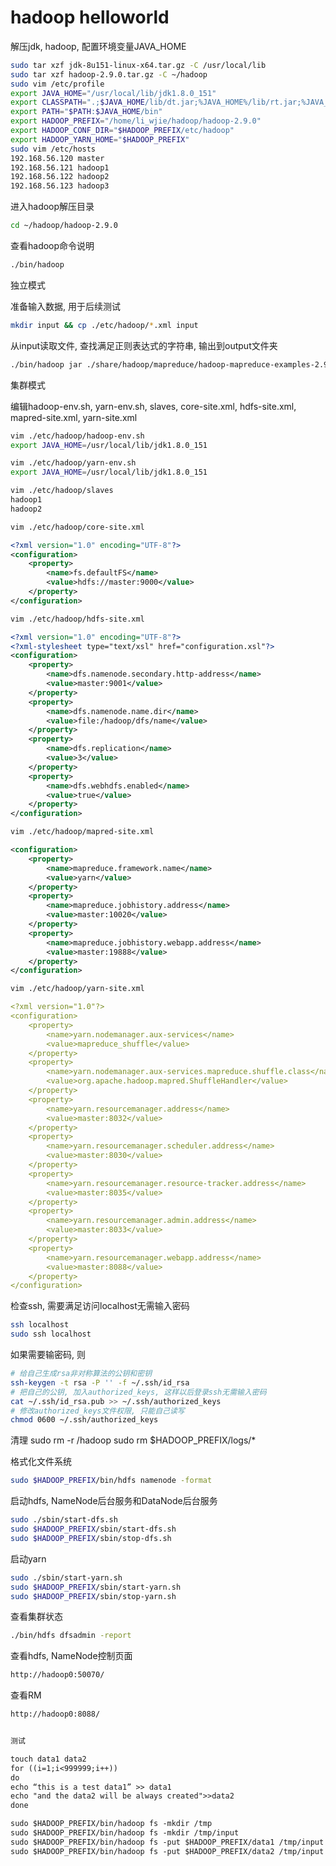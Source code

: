 # hadoop helloworld

解压jdk, hadoop, 配置环境变量JAVA_HOME

```bash
sudo tar xzf jdk-8u151-linux-x64.tar.gz -C /usr/local/lib
sudo tar xzf hadoop-2.9.0.tar.gz -C ~/hadoop
sudo vim /etc/profile
export JAVA_HOME="/usr/local/lib/jdk1.8.0_151"
export CLASSPATH=".;$JAVA_HOME/lib/dt.jar;%JAVA_HOME%/lib/rt.jar;%JAVA_HOME%/lib/tools.jar"
export PATH="$PATH:$JAVA_HOME/bin"
export HADOOP_PREFIX="/home/li_wjie/hadoop/hadoop-2.9.0"
export HADOOP_CONF_DIR="$HADOOP_PREFIX/etc/hadoop"
export HADOOP_YARN_HOME="$HADOOP_PREFIX"
sudo vim /etc/hosts
192.168.56.120 master
192.168.56.121 hadoop1
192.168.56.122 hadoop2
192.168.56.123 hadoop3
```

进入hadoop解压目录

```bash
cd ~/hadoop/hadoop-2.9.0
```

查看hadoop命令说明

```bash
./bin/hadoop
```


独立模式

准备输入数据, 用于后续测试

```bash
mkdir input && cp ./etc/hadoop/*.xml input
```

从input读取文件, 查找满足正则表达式的字符串, 输出到output文件夹

```bash
./bin/hadoop jar ./share/hadoop/mapreduce/hadoop-mapreduce-examples-2.9.0.jar grep input output 'dfs[a-z.]+'
```


集群模式

编辑hadoop-env.sh, yarn-env.sh, slaves, core-site.xml, hdfs-site.xml, mapred-site.xml, yarn-site.xml

```bash
vim ./etc/hadoop/hadoop-env.sh
export JAVA_HOME=/usr/local/lib/jdk1.8.0_151
```

```bash
vim ./etc/hadoop/yarn-env.sh
export JAVA_HOME=/usr/local/lib/jdk1.8.0_151
```

```bash
vim ./etc/hadoop/slaves
hadoop1
hadoop2
```

```bash
vim ./etc/hadoop/core-site.xml
```

```xml
<?xml version="1.0" encoding="UTF-8"?>
<configuration>
	<property>
		<name>fs.defaultFS</name>
		<value>hdfs://master:9000</value>
	</property>
</configuration>
```

```bash
vim ./etc/hadoop/hdfs-site.xml
```

```xml
<?xml version="1.0" encoding="UTF-8"?>
<?xml-stylesheet type="text/xsl" href="configuration.xsl"?>
<configuration>
	<property>
		<name>dfs.namenode.secondary.http-address</name>
		<value>master:9001</value>
	</property>
	<property>
		<name>dfs.namenode.name.dir</name>
		<value>file:/hadoop/dfs/name</value>
	</property>
    <property>
        <name>dfs.replication</name>
        <value>3</value>
    </property>
	<property>
		<name>dfs.webhdfs.enabled</name>
		<value>true</value>
	</property>
</configuration>
```

```bash
vim ./etc/hadoop/mapred-site.xml
```

```xml
<configuration>
	<property>
		<name>mapreduce.framework.name</name>
		<value>yarn</value>
	</property>
	<property>
		<name>mapreduce.jobhistory.address</name>
		<value>master:10020</value>
	</property>
	<property>
		<name>mapreduce.jobhistory.webapp.address</name>
		<value>master:19888</value>
	</property>
</configuration>
```

```bash
vim ./etc/hadoop/yarn-site.xml
```

```yaml
<?xml version="1.0"?>
<configuration>
	<property>
		<name>yarn.nodemanager.aux-services</name>
		<value>mapreduce_shuffle</value>
	</property>
	<property>
		<name>yarn.nodemanager.aux-services.mapreduce.shuffle.class</name>
		<value>org.apache.hadoop.mapred.ShuffleHandler</value>
	</property>
	<property>
		<name>yarn.resourcemanager.address</name>
		<value>master:8032</value>
	</property>
	<property>
		<name>yarn.resourcemanager.scheduler.address</name>
		<value>master:8030</value>
	</property>
	<property>
		<name>yarn.resourcemanager.resource-tracker.address</name>
		<value>master:8035</value>
	</property>
	<property>
		<name>yarn.resourcemanager.admin.address</name>
		<value>master:8033</value>
	</property>
	<property>
		<name>yarn.resourcemanager.webapp.address</name>
		<value>master:8088</value>
	</property>
</configuration>
```

检查ssh, 需要满足访问localhost无需输入密码

```bash
ssh localhost
sudo ssh localhost
```

如果需要输密码, 则

```bash
# 给自己生成rsa非对称算法的公钥和密钥
ssh-keygen -t rsa -P '' -f ~/.ssh/id_rsa
# 把自己的公钥, 加入authorized_keys, 这样以后登录ssh无需输入密码
cat ~/.ssh/id_rsa.pub >> ~/.ssh/authorized_keys
# 修改authorized_keys文件权限, 只能自己读写
chmod 0600 ~/.ssh/authorized_keys
```

清理
sudo rm -r /hadoop
sudo rm $HADOOP_PREFIX/logs/*

格式化文件系统

```bash
sudo $HADOOP_PREFIX/bin/hdfs namenode -format
```

启动hdfs, NameNode后台服务和DataNode后台服务

```bash
sudo ./sbin/start-dfs.sh
sudo $HADOOP_PREFIX/sbin/start-dfs.sh
sudo $HADOOP_PREFIX/sbin/stop-dfs.sh
```

启动yarn

```bash
sudo ./sbin/start-yarn.sh
sudo $HADOOP_PREFIX/sbin/start-yarn.sh
sudo $HADOOP_PREFIX/sbin/stop-yarn.sh
```

查看集群状态

```bash
./bin/hdfs dfsadmin -report
```

查看hdfs, NameNode控制页面

```txt
http://hadoop0:50070/
```

查看RM

```txt
http://hadoop0:8088/


测试

touch data1 data2
for ((i=1;i<999999;i++))
do
echo “this is a test data1” >> data1
echo "and the data2 will be always created">>data2
done

sudo $HADOOP_PREFIX/bin/hadoop fs -mkdir /tmp
sudo $HADOOP_PREFIX/bin/hadoop fs -mkdir /tmp/input
sudo $HADOOP_PREFIX/bin/hadoop fs -put $HADOOP_PREFIX/data1 /tmp/input
sudo $HADOOP_PREFIX/bin/hadoop fs -put $HADOOP_PREFIX/data2 /tmp/input


